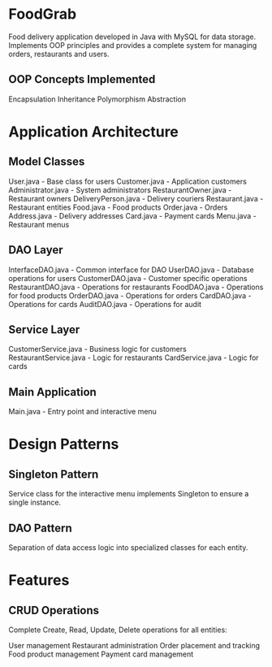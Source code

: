 # FoodGrab
Food delivery application developed in Java with MySQL for data storage. Implements OOP principles and provides a complete system for managing orders, restaurants and users.

## OOP Concepts Implemented

Encapsulation
Inheritance
Polymorphism
Abstraction

# Application Architecture
## Model Classes

User.java - Base class for users
Customer.java - Application customers
Administrator.java - System administrators
RestaurantOwner.java - Restaurant owners
DeliveryPerson.java - Delivery couriers
Restaurant.java - Restaurant entities
Food.java - Food products
Order.java - Orders
Address.java - Delivery addresses
Card.java - Payment cards
Menu.java - Restaurant menus

## DAO Layer

InterfaceDAO.java - Common interface for DAO
UserDAO.java - Database operations for users
CustomerDAO.java - Customer specific operations
RestaurantDAO.java - Operations for restaurants
FoodDAO.java - Operations for food products
OrderDAO.java - Operations for orders
CardDAO.java - Operations for cards
AuditDAO.java - Operations for audit

## Service Layer

CustomerService.java - Business logic for customers
RestaurantService.java - Logic for restaurants
CardService.java - Logic for cards

## Main Application

Main.java - Entry point and interactive menu

# Design Patterns
## Singleton Pattern
Service class for the interactive menu implements Singleton to ensure a single instance.
## DAO Pattern
Separation of data access logic into specialized classes for each entity.
# Features
## CRUD Operations
Complete Create, Read, Update, Delete operations for all entities:

User management
Restaurant administration
Order placement and tracking
Food product management
Payment card management
